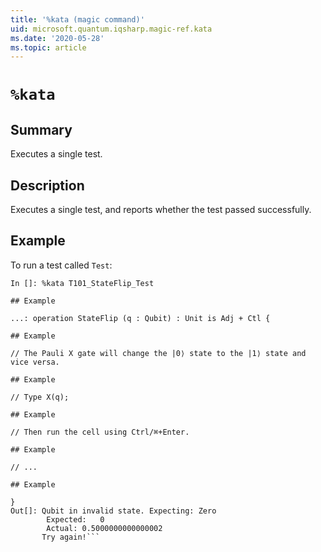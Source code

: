 ```yaml
---
title: '%kata (magic command)'
uid: microsoft.quantum.iqsharp.magic-ref.kata
ms.date: '2020-05-28'
ms.topic: article
---
```


<!--
    NB: This file has been automatically generated from Microsoft.Quantum.Katas.dll,
        please do not manually edit it.

    [DEBUG] JSON source:
        {"Name": "%kata", "Documentation": {"Summary": "Executes a single test.", "Full": null, "Description": "Executes a single test, and reports whether the test passed successfully.", "Remarks": null, "Examples": ["To run a test called `Test`:\n```\nIn []: %kata T101_StateFlip_Test \n", "  ...: operation StateFlip (q : Qubit) : Unit is Adj + Ctl {\n", "           // The Pauli X gate will change the |0\u27e9 state to the |1\u27e9 state and vice versa.\n", "           // Type X(q);\n", "           // Then run the cell using Ctrl/\u2318+Enter.\n", "\n", "           // ...\n", "       }\nOut[]: Qubit in invalid state. Expecting: Zero\n       \tExpected:\t0\n       \tActual:\t0.5000000000000002\n       Try again!```\n"], "SeeAlso": null}, "AssemblyName": "Microsoft.Quantum.Katas"}
-->

# `%kata`

## Summary

Executes a single test.

## Description

Executes a single test, and reports whether the test passed successfully.

## Example

To run a test called `Test`:
```
In []: %kata T101_StateFlip_Test

## Example

...: operation StateFlip (q : Qubit) : Unit is Adj + Ctl {

## Example

// The Pauli X gate will change the |0⟩ state to the |1⟩ state and vice versa.

## Example

// Type X(q);

## Example

// Then run the cell using Ctrl/⌘+Enter.

## Example

// ...

## Example

}
Out[]: Qubit in invalid state. Expecting: Zero
       	Expected:	0
       	Actual:	0.5000000000000002
       Try again!```
